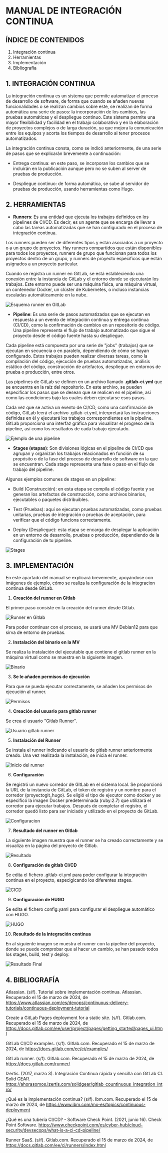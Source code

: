 
# MANUAL DE INTEGRACIÓN CONTINUA

## ÍNDICE DE CONTENIDOS

1. Integración continua
2. Herramientas
3. Implementación
4. Bibliografía 

## 1. INTEGRACIÓN CONTINUA

La integración continua es un sistema que permite automatizar el proceso de desarrollo de software, de forma que cuando se añaden nuevas funcionalidades o se realizan cambios sobre este, se realizan de forma automática una serie de pasos: la incorporación de los cambios, las pruebas automáticas y el despliegue continuo.
Este sistema permite una mayor flexibilidad y facilidad en el trabajo colaborativo y en la elaboración de proyectos complejos o de larga duración, ya que mejora la comunicación entre los equipos y acorta los tiempos de desarrollo al tener procesos automatizados.

La integración continua consta, como se indicó anteriormente, de una serie de pasos que se explicarán brevemente a continuación:

- Entrega continua: en este paso, se incorporan los cambios que se incluirán en la publicación aunque pero no se suben al server de pruebas de producción.

- Despliegue continuo: de forma automática, se sube al servidor de pruebas de producción, usando herramientas como Hugo. 

## 2. HERRAMIENTAS

- **Runners**:
  Es una entidad que ejecuta los trabajos definidos en los pipelines de CI/CD. Es decir, es un agente que se encarga de llevar a cabo las tareas automatizadas que se han configurado en el proceso de integración continua.

Los runners pueden ser de diferentes tipos y están asociados a un proyecto o a un grupo de proyectos. Hay runners compartidos que están disponibles para todos los proyectos, runners de grupo que funcionan para todos los proyectos dentro de un grupo, y runners de proyecto específicos que están asignados a un proyecto particular.

Cuando se registra un runner en GitLab, se está estableciendo una conexión entre la instancia de GitLab y el entorno donde se ejecutarán los trabajos. Este entorno puede ser una máquina física, una máquina virtual, un contenedor Docker, un clúster de Kubernetes, o incluso instancias escaladas automáticamente en la nube.

![Esquema runner en GitLab](./img/esquema_runner.png)

- **Pipeline**:
  Es una serie de pasos automatizados que se ejecutan en respuesta a un evento de integración continua y entrega continua (CI/CD), como la confirmación de cambios en un repositorio de código. Una pipeline representa el flujo de trabajo automatizado que sigue el proyecto desde el código fuente hasta su despliegue.

Cada pipeline está compuesta por una serie de "jobs" (trabajos) que se ejecutan en secuencia o en paralelo, dependiendo de cómo se hayan configurado. Estos trabajos pueden realizar diversas tareas, como la compilación del código, ejecución de pruebas automatizadas, análisis estático del código, construcción de artefactos, despliegue en entornos de prueba o producción, entre otros.

Las pipelines de GitLab se definen en un archivo llamado **.gitlab-ci.yml** que se encuentra en la raíz del repositorio. En este archivo, se pueden especificar los pasos que se desean que se realicen en el pipeline, así como las condiciones bajo las cuales deben ejecutarse esos pasos.

Cada vez que se activa un evento de CI/CD, como una confirmación de código, GitLab leerá el archivo .gitlab-ci.yml, interpretará las instrucciones definidas en él y ejecutará los trabajos correspondientes en la pipeline. GitLab proporciona una interfaz gráfica para visualizar el progreso de la pipeline, así como los resultados de cada trabajo ejecutado.

![Ejemplo de una pipeline](./img/ejemplo_pipeline.png)

- **Stages (etapas)**:
  Son divisiones lógicas en el pipeline de CI/CD que agrupan y organizan los trabajos relacionados en función de su propósito o de la fase del proceso de desarrollo de software en la que se encuentran. Cada stage representa una fase o paso en el flujo de trabajo del pipeline.

Algunos ejemplos comunes de stages en un pipeline:

- Build (Construcción): en esta etapa se compila el código fuente y se generan los artefactos de construcción, como archivos binarios, ejecutables o paquetes distribuibles.

- Test (Pruebas): aquí se ejecutan pruebas automatizadas, como pruebas unitarias, pruebas de integración o pruebas de aceptación, para verificar que el código funciona correctamente.

- Deploy (Despliegue): esta etapa se encarga de desplegar la aplicación en un entorno de desarrollo, pruebas o producción, dependiendo de la configuración de tu pipeline.

![Stages](./img/stages.png)


## 3. IMPLEMENTACIÓN

En este apartado del manual se explicará brevemente, apoyándose con imágenes de ejemplo, cómo se realiza la configuración de la integracion continua desde GitLab.

1. **Creación del runner en Gitlab**

El primer paso consiste en la creación del runner desde Gitlab.

![Runner en Gitlab](./img/1.png)

Para poder continuar con el proceso, se usará una MV Debian12 para que sirva de entorno de pruebas. 

2. **Instalación del binario en la MV**

Se realiza la instalación del ejecutable que contiene el gitlab runner en la máquina virtual como se muestra en la siguiente imagen. 

![Binario](./img/3.png)

3. **Se le añaden permisos de ejecución**

Para que se pueda ejecutar correctamente, se añaden los permisos de ejecución al runner.

![Permisos](./img/4.png)

4. **Creación del usuario para gitlab runner**

Se crea el usuario "Gitlab Runner".

![Usuario gitlab runner](./img/5.png)

5. **Instalación del Runner**

Se instala el runner indicando el usuario de gitlab runner anteriormente creado. Una vez realizada la instalación, se inicia el runner. 

![Inicio del runner](./img/6.png)

6. **Configuración**

Se registró un nuevo corredor de GitLab en el sistema local. Se proporcionó la URL de la instancia de GitLab, el token de registro y un nombre para el corredor (proyectogit_hugo). Se eligió el tipo de ejecutor como docker y se especificó la imagen Docker predeterminada (ruby:2.7) que utilizará el corredor para ejecutar trabajos. Después de completar el registro, el corredor quedó listo para ser iniciado y utilizado en el proyecto de GitLab.

![Configuracion](./img/7.png)

7. **Resultado del runner en Gitlab**

La siguiente imagen muestra que el runner se ha creado correctamente y se visualiza en la página del proyecto de Gitlab.

![Resultado](./img/8.png)

8. **Configuración de gitlab CI/CD**

Se edita el fichero .gitlab-ci.yml para poder configurar la integración continua en el proyecto, especigicando los diferentes stages.

![CICD](./img/9.png)

9. **Configuración de HUGO**

Se edita el fichero config.yaml para configurar el despliegue automático con HUGO.

![HUGO](./img/10.png)

10. **Resultado de la integración continua**

En al siguiente imagen se muestra el runner con la pipeline del proyecto, donde se puede comprobar que al hacer un cambio, se han pasado todos los stages, build, test y deploy. 

![Resultado Final](./img/11.png)

## 4. BIBLIOGRAFÍA

Atlassian. (s/f). Tutorial sobre implementación continua. Atlassian. Recuperado el 15 de marzo de 2024, de https://www.atlassian.com/es/devops/continuous-delivery-tutorials/continuous-deployment-tutorial

Create a GitLab Pages deployment for a static site. (s/f). Gitlab.com. Recuperado el 15 de marzo de 2024, de https://docs.gitlab.com/ee/user/project/pages/getting_started/pages_ui.html

GitLab CI/CD examples. (s/f). Gitlab.com. Recuperado el 15 de marzo de 2024, de https://docs.gitlab.com/ee/ci/examples/

GitLab runner. (s/f). Gitlab.com. Recuperado el 15 de marzo de 2024, de https://docs.gitlab.com/runner/

Izertis. (2017, marzo 3). Integración Continua rápida y sencilla con GitLab CI. Solid GEAR. https://ahorasomos.izertis.com/solidgear/gitlab_countinuous_integration_intro/

¿Qué es la implementación continua? (s/f). Ibm.com. Recuperado el 15 de marzo de 2024, de https://www.ibm.com/mx-es/topics/continuous-deployment

¿Qué es una tubería CI/CD? - Software Check Point. (2021, junio 16). Check Point Software. https://www.checkpoint.com/es/cyber-hub/cloud-security/devsecops/what-is-a-ci-cd-pipeline/

Runner SaaS. (s/f). Gitlab.com. Recuperado el 15 de marzo de 2024, de https://docs.gitlab.com/ee/ci/runners/index.html
